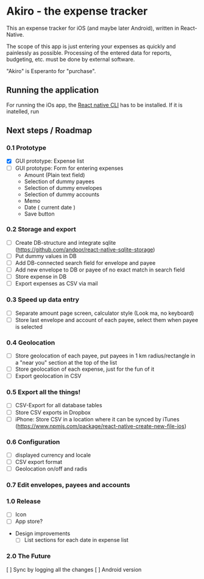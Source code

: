 # Akiro - the expense tracker

This an expense tracker for iOS (and maybe later Android), written in React-Native.

The scope of this app is just entering your expenses as quickly and painlessly as possible. Processing of the entered data for reports, budgeting, etc. must be done by external software.

"Akiro" is Esperanto for "purchase".

## Running the application
For running the iOs app, the [React native CLI](https://facebook.github.io/react-native/docs/getting-started.html#the-react-native-cli) has to be installed. If it is inatelled, run

## Next steps / Roadmap

### 0.1 Prototype
- [x] GUI prototype: Expense list
- [ ] GUI prototype: Form for entering expenses
  * Amount (Plain text field)
  * Selection of dummy payees
  * Selection of dummy envelopes
  * Selection of dummy accounts
  * Memo
  * Date ( current date )
  * Save button

### 0.2 Storage and export
- [ ] Create DB-structure and integrate sqlite (https://github.com/andpor/react-native-sqlite-storage)
- [ ] Put dummy values in DB
- [ ] Add DB-connected search field for envelope and payee
- [ ] Add new envelope to DB or payee of no exact match in search field
- [ ] Store expense in DB
- [ ] Export expenses as CSV via mail

### 0.3 Speed up data entry
- [ ] Separate amount page screen, calculator style (Look ma, no keyboard)
- [ ] Store last envelope and account of each payee, select them when payee is selected

### 0.4 Geolocation
- [ ] Store geolocation of each payee, put payees in 1 km radius/rectangle in a "near you" section at the top of the list
- [ ] Store geolocation of each expense, just for the fun of it
- [ ] Export geolocation in CSV

### 0.5 Export all the things!
- [ ] CSV-Export for all database tables
- [ ] Store CSV exports in Dropbox
- [ ] iPhone: Store CSV in a location where it can be synced by iTunes (https://www.npmjs.com/package/react-native-create-new-file-ios)

### 0.6 Configuration
- [ ] displayed currency and locale
- [ ] CSV export format
- [ ] Geolocation on/off and radis

### 0.7 Edit envelopes, payees and accounts

### 1.0 Release
- [ ] Icon
- [ ] App store?
- Design improvements
  - [ ] List sections for each date in expense list

### 2.0 The Future
[ ] Sync by logging all the changes
[ ] Android version
